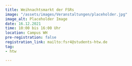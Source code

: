 ```yaml
---
title: Weihnachtsmarkt der FSRs
image: "/assets/images/Veranstaltungen/placeholder.jpg"
image_alt: Placeholder Image
date: 16.12.2021
time: 10:00 bis 16:00 Uhr
location: Campus WH
pre-registration: false
registration_link: mailto:fsr4@students-htw.de
tag:
- htw

---
```

